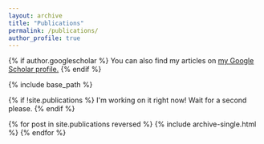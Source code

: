 ```yaml
---
layout: archive
title: "Publications"
permalink: /publications/
author_profile: true
---
```


{% if author.googlescholar %}
  You can also find my articles on <u><a href="{{author.googlescholar}}">my Google Scholar profile</a>.</u>
{% endif %}

{% include base_path %}

{% if !site.publications %}
  I'm working on it right now! Wait for a second please.
{% endif %}

{% for post in site.publications reversed %}
  {% include archive-single.html %}
{% endfor %}
